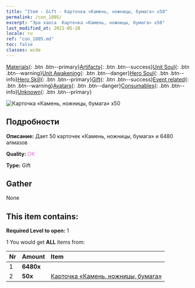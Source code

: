 ```yaml
---
title: "Item - Gift - Карточка «Камень, ножницы, бумага» х50"
permalink: /con_1805/
excerpt: "Эра хаоса  Карточка «Камень, ножницы, бумага» х50"
last_modified_at: 2021-05-28
locale: ru
ref: "con_1805.md"
toc: false
classes: wide
---
```

 [Materials](/ItemsRU/){: .btn .btn--primary}[Artifacts](/ItemsRU/Artifacts/){: .btn .btn--success}[Unit Soul](/ItemsRU/UnitSoul/){: .btn .btn--warning}[Unit Awakening](/ItemsRU/UnitAwakening/){: .btn .btn--danger}[Hero Soul](/ItemsRU/HeroSoul/){: .btn .btn--info}[Hero Skill](/ItemsRU/HeroSkill/){: .btn .btn--primary}[Gift](/ItemsRU/Gift/){: .btn .btn--success}[Event related](/ItemsRU/Events/){: .btn .btn--warning}[Avatars](/ItemsRU/Avatars/){: .btn .btn--danger}[Consumables](/ItemsRU/Consumables/){: .btn .btn--info}[Unknown](/ItemsRU/Unknown/){: .btn .btn--primary}

 ![Карточка «Камень, ножницы, бумага» х50](/images/t/i_907422.png)

## Подробности
 **Описание:** Дает 50 карточек «Камень, ножницы, бумага» и 6480 алмазов

 **Quality:** <span style="color: #DA70D6">OK</span>

 **Type:** Gift

## Gather

  None

## This item contains:

 **Required Level to open:** 1

 1 You would get **ALL** items  from:

  | Nr | Amount |     Item    |
  |:---|:-------|:------------|
  | 1 |  **6480x** | <i class="fas fa-gem"/> |  | 
  | 2 |  **50x** | [Карточка «Камень, ножницы, бумага»](/ItemsRU/con_547/) |  | 
